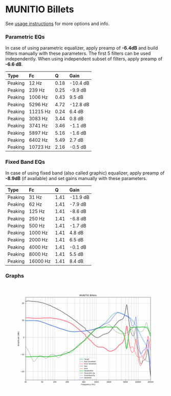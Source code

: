 # MUNITIO Billets
See [usage instructions](https://github.com/jaakkopasanen/AutoEq#usage) for more options and info.

### Parametric EQs
In case of using parametric equalizer, apply preamp of **-6.4dB** and build filters manually
with these parameters. The first 5 filters can be used independently.
When using independent subset of filters, apply preamp of **-6.6 dB**.

| Type    | Fc       |    Q | Gain     |
|:--------|:---------|:-----|:---------|
| Peaking | 12 Hz    | 0.18 | -10.4 dB |
| Peaking | 239 Hz   | 0.25 | -9.9 dB  |
| Peaking | 1006 Hz  | 0.43 | 9.5 dB   |
| Peaking | 5296 Hz  | 4.72 | -12.8 dB |
| Peaking | 11215 Hz | 0.24 | 6.4 dB   |
| Peaking | 3083 Hz  | 3.44 | 0.8 dB   |
| Peaking | 3741 Hz  | 3.46 | -1.1 dB  |
| Peaking | 5897 Hz  | 5.16 | -1.6 dB  |
| Peaking | 6402 Hz  | 5.49 | 2.7 dB   |
| Peaking | 10723 Hz | 2.16 | -0.5 dB  |

### Fixed Band EQs
In case of using fixed band (also called graphic) equalizer, apply preamp of **-8.9dB**
(if available) and set gains manually with these parameters.

| Type    | Fc       |    Q | Gain     |
|:--------|:---------|:-----|:---------|
| Peaking | 31 Hz    | 1.41 | -11.9 dB |
| Peaking | 62 Hz    | 1.41 | -7.9 dB  |
| Peaking | 125 Hz   | 1.41 | -8.6 dB  |
| Peaking | 250 Hz   | 1.41 | -6.8 dB  |
| Peaking | 500 Hz   | 1.41 | -1.7 dB  |
| Peaking | 1000 Hz  | 1.41 | 4.8 dB   |
| Peaking | 2000 Hz  | 1.41 | 6.5 dB   |
| Peaking | 4000 Hz  | 1.41 | -0.1 dB  |
| Peaking | 8000 Hz  | 1.41 | 5.5 dB   |
| Peaking | 16000 Hz | 1.41 | 8.4 dB   |

### Graphs
![](./MUNITIO%20Billets.png)